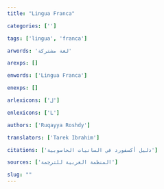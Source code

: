 ```yaml
---
title: "Lingua Franca"

categories: ['']

tags: ['lingua', 'franca']

arwords: 'لغة مشتركة'

arexps: []

enwords: ['Lingua Franca']

enexps: []

arlexicons: ['ل']

enlexicons: ['L']

authors: ['Ruqayya Roshdy']

translators: ['Tarek Ibrahim']

citations: ['دليل أكسفورد في السانيات الحاسوبية']

sources: ['المنظمة العربية للترجمة']

slug: ""
---
```

